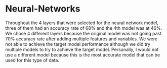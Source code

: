 # Neural-Networks
Throughout the 4 layers that were selected for the neural network model, three of them had an accuracy rate of 68% and the 4th model was at 46%. We chose 4 different layers because the original model was not going past 70% accuracy rate after adding multiple features and variables. We were not able to achieve the target model performance although we did try multiple models to try to achieve the target model. Personally, I would not use a different model because this is the most accurate model that can be used for this type of data.  
